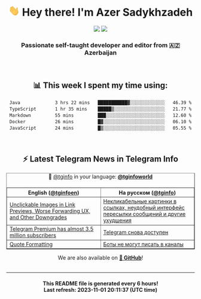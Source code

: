 <div align="center">
	<div>
		<h1>
      <img src="./assets/hi.gif" width="30px"> Hey there! I'm Azer Sadykhzadeh
    </h1>
    <img height="18" src="https://komarev.com/ghpvc/?username=sadykhzadeh&label=Views&color=2081c1&style=flat-square" />
		<a href="https://wakatime.com/Azer"> <img height="18" src="https://wakatime.com/badge/user/f80ae27a-c328-426f-a381-bc84136e2dd6.svg" /> </a>
    <h3>
      Passionate self-taught developer and editor from 🇦🇿 Azerbaijan
    </h3>
  </div>
  <br>

<h2>📊 This week I spent my time using:</h2>

<!--START_SECTION:waka-->

```txt
Java             3 hrs 22 mins   ███████████▓░░░░░░░░░░░░░   46.39 %
TypeScript       1 hr 35 mins    █████▒░░░░░░░░░░░░░░░░░░░   21.77 %
Markdown         55 mins         ███░░░░░░░░░░░░░░░░░░░░░░   12.60 %
Docker           26 mins         █▓░░░░░░░░░░░░░░░░░░░░░░░   06.10 %
JavaScript       24 mins         █▒░░░░░░░░░░░░░░░░░░░░░░░   05.55 %
```

<!--END_SECTION:waka-->

<br>

<h2>⚡️ Latest Telegram News in Telegram Info</h2>
  <table border>
		<tr>
			<th width="50%">English (<a href="https://t.me/tginfoen">@tginfoen</a>)</th>
			<th>На русском (<a href="https://t.me/tginfo">@tginfo</a>)</th>
		</tr>
		<caption>🚩 <a href="https://t.me/tginfo">@tginfo</a> in your language: <a href="https://t.me/tginfoworld"><b>@tginfoworld</b></a><caption/>
  <tr><td><a href="https://t.me/tginfoen/1767">Unclickable Images in Link Previews, Worse Forwarding UX, and Other Downgrades</a></td>
    <td><a href="https://t.me/tginfo/3824">Некликабельные картинки в ссылках, неудобный интерфейс пересылки сообщений и другие ухудшения</a></td></tr><tr><td><a href="https://t.me/tginfoen/1766">Telegram Premium has almost 3.5 million subscribers</a></td>
    <td><a href="https://t.me/tginfo/3823">Telegram снова доступен</a></td></tr><tr><td><a href="https://t.me/tginfoen/1765">Quote Formatting</a></td>
    <td><a href="https://t.me/tginfo/3822">Боты не могут писать в каналы</a></td></tr>
</table>
We are also available on <a href="https://github.com/tginfo"><b>🐙 GitHub</b></a>!
</div>

<br>
<hr>
<h4 align="center">This README file is generated <b>every 6 hours</b>!</br>Last refresh: <b>2023-11-01 20:11:37 (UTC time)</b></h4>
